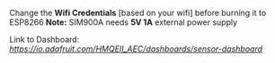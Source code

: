 Change the **Wifi Credentials** [based on your wifi] before burning it to ESP8266
**Note:** SIM900A needs **5V 1A** external power supply

Link to Dashboard:  _https://io.adafruit.com/HMQEII_AEC/dashboards/sensor-dashboard_
	



